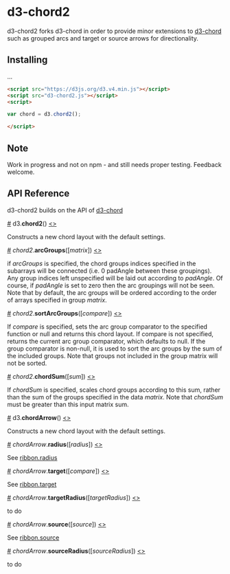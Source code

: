 # d3-chord2

d3-chord2 forks d3-chord in order to provide minor extensions to [d3-chord](https://github.com/d3/d3-chord) such as grouped arcs and target or source arrows for directionality. 

## Installing
...
```html
<script src="https://d3js.org/d3.v4.min.js"></script>
<script src="d3-chord2.js"></script>
<script>

var chord = d3.chord2();

</script>
```
## Note

Work in progress and not on npm - and still needs proper testing. Feedback welcome.


## API Reference

d3-chord2 builds on the API of [d3-chord](https://github.com/d3/d3-chord)

<a href="#chord2" name="chord2">#</a> d3.<b>chord2</b>() [<>](https://github.com/mdequeljoe/d3-chord2/blob/master/src/chord2.js "Source")

Constructs a new chord layout with the default settings. 

<a href="#chord_arcGroups" name="#chord_arcGroups">#</a> <i>chord2</i>.<b>arcGroups</b>([<i>matrix</i>]) [<>](https://github.com/mdequeljoe/d3-chord2/blob/master/src/chord2.js#L168 "Source")

if <i>arcGroups</i> is specified, the chord groups indices specified in the subarrays will be connected (i.e. 0 padAngle between these groupings). Any group indices left unspecified will be laid out according to <i>padAngle</i>. Of course, if <i>padAngle</i> is set to zero then the arc groupings will not be seen. Note that by default, the arc groups will be ordered according to the order of arrays specified in group <i>matrix</i>.

<a href="#chord_sortArcGroups" name="#chord_sortArcGroups">#</a> <i>chord2</i>.<b>sortArcGroups</b>([<i>compare</i>]) [<>](https://github.com/mdequeljoe/d3-chord2/blob/master/src/chord2.js#L176 "Source")

If <i>compare</i> is specified, sets the arc group comparator to the specified function or null and returns this chord layout. If compare is not specified, returns the current arc group comparator, which defaults to null. If the group comparator is non-null, it is used to sort the arc groups by the sum of the included groups. Note that groups not included in the group matrix will not be sorted.

<a href="#chord_chordSum" name="#chord_chordSum">#</a> <i>chord2</i>.<b>chordSum</b>([<i>sum</i>]) [<>](https://github.com/mdequeljoe/d3-chord2/blob/master/src/chord2.js#L172 "Source")

If <i>chordSum</i> is specified, scales chord groups according to this sum, rather than the sum of the groups specified in the data <i>matrix</i>. Note that <i>chordSum</i> must be greater than this input matrix sum. 

<a href="#chordArrow" name="chordArrow">#</a> d3.<b>chordArrow</b>() [<>](https://github.com/mdequeljoe/d3-chord2/blob/master/src/chordArrow.js "Source")

Constructs a new chord layout with the default settings. 

<a href="#chordArrow_radius" name="#chordArrow_radius">#</a> <i>chordArrow</i>.<b>radius</b>([<i>radius</i>]) [<>](https://github.com/mdequeljoe/d3-chord2/blob/master/src/chord2.js#L168 "Source")

See [ribbon.radius](https://github.com/d3/d3-chord#ribbon_radius)

<a href="#chordArrow_target" name="#chordArrow_target">#</a> <i>chordArrow</i>.<b>target</b>([<i>compare</i>]) [<>](https://github.com/mdequeljoe/d3-chord2/blob/master/src/chord2.js#L176 "Source")

See [ribbon.target](https://github.com/d3/d3-chord#ribbon_target)

<a href="#chordArrow_targetRadius" name="#chordArrow_targetRadius">#</a> <i>chordArrow</i>.<b>targetRadius</b>([<i>targetRadius</i>]) [<>](https://github.com/mdequeljoe/d3-chord2/blob/master/src/chord2.js#L176 "Source")

to do

<a href="#chordArrow_source" name="#chordArrow_source">#</a> <i>chordArrow</i>.<b>source</b>([<i>source</i>]) [<>](https://github.com/mdequeljoe/d3-chord2/blob/master/src/chord2.js#L172 "Source")

See [ribbon.source](https://github.com/d3/d3-chord#ribbon_source)

<a href="#chordArrow_sourceRadius" name="#chordArrow_sourceRadius">#</a> <i>chordArrow</i>.<b>sourceRadius</b>([<i>sourceRadius</i>]) [<>](https://github.com/mdequeljoe/d3-chord2/blob/master/src/chord2.js#L172 "Source")

to do


